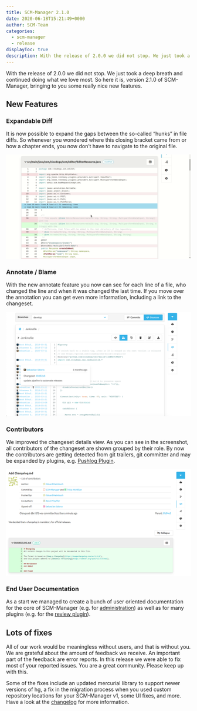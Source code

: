 ```yaml
---
title: SCM-Manager 2.1.0
date: 2020-06-18T15:21:49+0000
author: SCM-Team
categories:
  - scm-manager
  - release
displayToc: true
description: With the release of 2.0.0 we did not stop. We just took a deep breath and continued doing what we love most. So here it is, version 2.1.0 of SCM-Manager, bringing to you some really nice new features.
---
```


With the release of 2.0.0 we did not stop. We just took a deep breath and continued doing what we love most. So here it is, version 2.1.0 of SCM-Manager, bringing to you some really nice new features.


## New Features

### Expandable Diff
It is now possible to expand the gaps between the so-called “hunks” in file diffs. So whenever you wondered where this closing bracket came from or how a chapter ends, you now don’t have to navigate to the original file.

![expandable diff](assets/expandable_diff.gif)

### Annotate / Blame

With the new annotate feature you now can see for each line of a file, who changed the line and when it was changed the last time. If you move over the annotation you can get even more information, including a link to the changeset.

![annotate view](assets/annotate.png)

### Contributors

We improved the changeset details view. As you can see in the screenshot, all contributors of the changeset are shown grouped by their role. By now the contributors are getting detected from git trailers, git committer and may be expanded by plugins, e.g. [Pushlog Plugin](/plugins/scm-pushlog-plugin).

![contributors](assets/contributors.png)

### End User Documentation

As a start we managed to create a bunch of user oriented documentation for the core of SCM-Manager (e.g. for [administration](/docs/2.1.x/en/user/admin/settings/)) as well as for many plugins (e.g. for the [review plugin](/plugins/scm-review-plugin/docs/2.1.x/en/overview/)).

## Lots of fixes
All of our work would be meaningless without users, and that is without you. We are grateful about the amount of feedback we receive. An important part of the feedback are error reports. In this release we were able to fix most of your reported issues. You are a great community. Please keep up with this.

Some of the fixes include an updated mercurial library to support newer versions of hg, a fix in the migration process when you used custom repository locations for your SCM-Manager v1, some UI fixes, and more. Have a look at the [changelog](/download/2.1.0#changelog) for more information.

